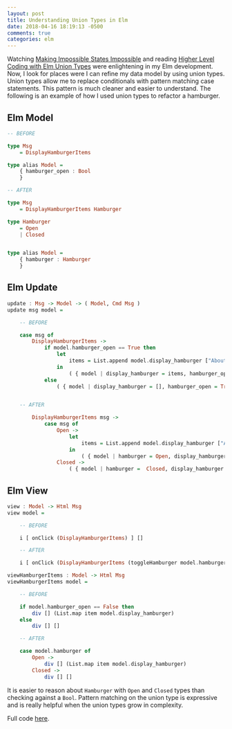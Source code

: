 ```yaml
---
layout: post
title: Understanding Union Types in Elm
date: 2018-04-16 18:19:13 -0500
comments: true
categories: elm
---
```


Watching [Making Impossible States Impossible](https://www.youtube.com/watch?v=IcgmSRJHu_8) and reading [Higher Level Coding with Elm Union Types](https://becoming-functional.com/higher-level-coding-with-elm-union-types-2502d1f5a615) were enlightening in my Elm development. Now, I look for places were I can refine my data model by using union types. Union types allow me to replace conditionals with pattern matching case statements. This pattern is much cleaner and easier to understand. The following is an example of how I used union types to refactor a hamburger.

## Elm Model

```haskell
-- BEFORE

type Msg
    = DisplayHamburgerItems

type alias Model = 
    { hamburger_open : Bool
    }

-- AFTER

type Msg
    = DisplayHamburgerItems Hamburger

type Hamburger
    = Open
    | Closed


type alias Model = 
    { hamburger : Hamburger
    }
```

## Elm Update
```haskell
update : Msg -> Model -> ( Model, Cmd Msg )
update msg model =

    -- BEFORE

    case msg of
        DisplayHamburgerItems ->
            if model.hamburger_open == True then
                let
                    items = List.append model.display_hamburger ["About", "Contact", "Menu"]
                in
                    ( { model | display_hamburger = items, hamburger_open = False }, Cmd.none )
            else
                ( { model | display_hamburger = [], hamburger_open = True }, Cmd.none 


    -- AFTER

        DisplayHamburgerItems msg ->
            case msg of
                Open ->
                    let
                        items = List.append model.display_hamburger ["About", "Contact", "Menu"]
                    in
                        ( { model | hamburger = Open, display_hamburger = items }, Cmd.none )
                Closed ->
                    ( { model | hamburger =  Closed, display_hamburger = [] }, Cmd.none )
```

## Elm View
```haskell
view : Model -> Html Msg
view model =

    -- BEFORE

    i [ onClick (DisplayHamburgerItems) ] []

    -- AFTER

    i [ onClick (DisplayHamburgerItems (toggleHamburger model.hamburger)) ] []

viewHamburgerItems : Model -> Html Msg
viewHamburgerItems model =

    -- BEFORE

    if model.hamburger_open == False then
        div [] (List.map item model.display_hamburger)
    else
        div [] []

    -- AFTER

    case model.hamburger of
        Open ->
            div [] (List.map item model.display_hamburger)
        Closed ->
            div [] []
```

It is easier to reason about `Hamburger` with `Open` and `Closed` types than checking against a `Bool`. Pattern matching on the union type is expressive and is really helpful when the union types grow in complexity.


Full code [here](https://github.com/iacutone/menus).
